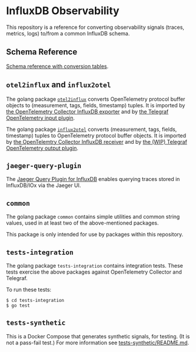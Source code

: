 # InfluxDB Observability

This repository is a reference for converting observability signals (traces, metrics, logs) to/from a common InfluxDB schema.

## Schema Reference

[Schema reference with conversion tables](docs/index.md).

## `otel2influx` and `influx2otel`

The golang package [`otel2influx`](otel2influx/README.md) converts OpenTelemetry protocol buffer objects to (measurement, tags, fields, timestamp) tuples.
It is imported by [the OpenTelemetry Collector InfluxDB exporter](https://github.com/open-telemetry/opentelemetry-collector-contrib/tree/v0.27.0/exporter/influxdbexporter)
and by [the Telegraf OpenTelemetry input plugin](https://github.com/influxdata/telegraf/tree/master/plugins/inputs/opentelemetry).

The golang package [`influx2otel`](influx2otel/README.md) converts (measurement, tags, fields, timestamp) tuples to OpenTelemetry protocol buffer objects.
It is imported by [the OpenTelemtry Collector InfluxDB receiver](https://github.com/open-telemetry/opentelemetry-collector-contrib/tree/v0.27.0/receiver/influxdbreceiver)
and by [the (WIP) Telegraf OpenTelemetry output plugin](https://github.com/influxdata/telegraf/pull/9228).

## `jaeger-query-plugin`

The [Jaeger Query Plugin for InfluxDB](jaeger-query-plugin) enables querying traces stored in InfluxDB/IOx via the Jaeger UI.

## `common`

The golang package `common` contains simple utilities and common string values,
used in at least two of the above-mentioned packages.

This package is only intended for use by packages within this repository.

## `tests-integration`

The golang package `tests-integration` contains integration tests.
These tests exercise the above packages against OpenTelemetry Collector and Telegraf.

To run these tests:
```console
$ cd tests-integration
$ go test
```

## `tests-synthetic`

This is a Docker Compose that generates synthetic signals, for testing.
(It is not a pass-fail test.)
For more information see [tests-synthetic/README.md](tests-synthetic/README.md).
